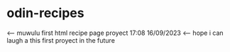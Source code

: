 # odin-recipes

<--  muwulu first html recipe page proyect 17:08 16/09/2023
<--  hope i can laugh a this first proyect in the future